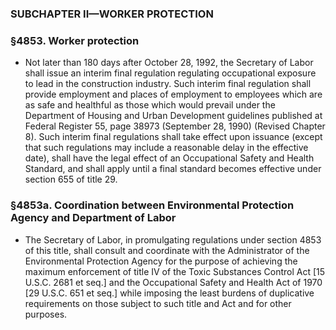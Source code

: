 ### SUBCHAPTER II—WORKER PROTECTION

### §4853. Worker protection
* Not later than 180 days after October 28, 1992, the Secretary of Labor shall issue an interim final regulation regulating occupational exposure to lead in the construction industry. Such interim final regulation shall provide employment and places of employment to employees which are as safe and healthful as those which would prevail under the Department of Housing and Urban Development guidelines published at Federal Register 55, page 38973 (September 28, 1990) (Revised Chapter 8). Such interim final regulations shall take effect upon issuance (except that such regulations may include a reasonable delay in the effective date), shall have the legal effect of an Occupational Safety and Health Standard, and shall apply until a final standard becomes effective under section 655 of title 29.

### §4853a. Coordination between Environmental Protection Agency and Department of Labor
* The Secretary of Labor, in promulgating regulations under section 4853 of this title, shall consult and coordinate with the Administrator of the Environmental Protection Agency for the purpose of achieving the maximum enforcement of title IV of the Toxic Substances Control Act [15 U.S.C. 2681 et seq.] and the Occupational Safety and Health Act of 1970 [29 U.S.C. 651 et seq.] while imposing the least burdens of duplicative requirements on those subject to such title and Act and for other purposes.